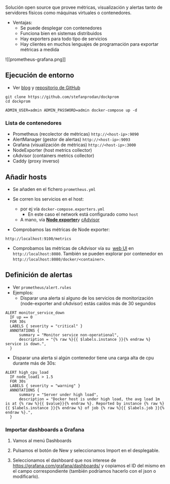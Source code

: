 Solución open source que provee métricas, visualización y alertas tanto de servidores físicos como máquinas virtuales o contenedores.

- Ventajas:
	- Se puede desplegar con contenedores
	- Funciona bien en sistemas distribuidos
	- Hay exporters para todo tipo de servicios
	- Hay clientes en muchos lenguajes de programación para exportar métricas a medida


![[prometheus-grafana.png]]

## Ejecución de entorno 
- Ver [blog](https://stefanprodan.com/blog/2016/a-monitoring-solution-for-docker-hosts-containers-and-containerized-services/) y [repositorio de GitHub](https://github.com/stefanprodan/dockprom)
```
git clone https://github.com/stefanprodan/dockprom
cd dockprom

ADMIN_USER=admin ADMIN_PASSWORD=admin docker-compose up -d
```

### Lista de contenedores

- Prometheus (recolector de métricas) `http://<host-ip>:9090`
- AlertManager (gestor de alertas) `http://<host-ip>:9093`
- Grafana (visualización de métricas) `http://<host-ip>:3000`
- NodeExporter (host metrics collector)
- cAdvisor (containers metrics collector)
- Caddy (proxy inverso)


## Añadir hosts

- Se añaden en el fichero `prometheus.yml`
- Se corren los servicios en el host:
	- por ej  vía `docker-compose.exporters.yml` 
		- En este caso el network está configurado como  `host`
	- A mano, vía [**Node exporter**](https://github.com/prometheus/node_exporter)y [cAdvisor](https://github.com/google/cadvisor)


- Comprobamos las métricas de Node exporter:
```
http://localhost:9100/metrics
```

- Comprobamos las métricas de cAdvisor vía su  [web UI](https://github.com/google/cadvisor/blob/master/docs/web.md) en `http://localhost:8080`. También se pueden explorar por contenedor en `http://localhost:8080/docker/<container>`. 

## Definición de alertas

- Ver `prometheus/alert.rules`
- Ejemplos:
	- Disparar una alerta si alguno de los servicios de monitorización (node-exporter and cAdvisor) estás caídos más de 30 segundos
```
ALERT monitor_service_down
  IF up == 0
  FOR 30s
  LABELS { severity = "critical" }
  ANNOTATIONS {
      summary = "Monitor service non-operational",
      description = "{% raw %}{{ $labels.instance }}{% endraw %} service is down.",
  }
```

- Disparar una alerta si algún contenedor tiene una carga alta de cpu durante más de 30s:

```
ALERT high_cpu_load
  IF node_load1 > 1.5
  FOR 30s
  LABELS { severity = "warning" }
  ANNOTATIONS {
      summary = "Server under high load",
      description = "Docker host is under high load, the avg load 1m is at {% raw %}{{ $value}}{% endraw %}. Reported by instance {% raw %}{{ $labels.instance }}{% endraw %} of job {% raw %}{{ $labels.job }}{% endraw %}.",
  }
  ```

### Importar dashboards a Grafana

1. Vamos al menú Dashboards
    
2. Pulsamos el botón de New y seleccionamos Import en el desplegable.
    
3. Seleccionamos el dashboard que nos interese de https://grafana.com/grafana/dashboards/ y copiamos el ID del mismo en el campo correspondiente (también podríamos hacerlo con el json o modificarlo).
    
